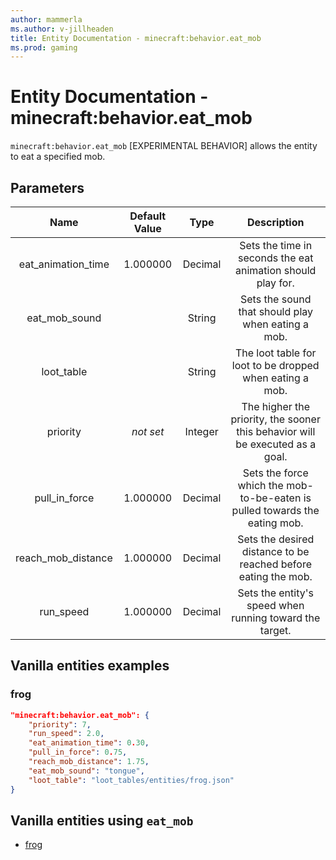 ```yaml
---
author: mammerla
ms.author: v-jillheaden
title: Entity Documentation - minecraft:behavior.eat_mob
ms.prod: gaming
---
```


# Entity Documentation - minecraft:behavior.eat_mob

`minecraft:behavior.eat_mob` [EXPERIMENTAL BEHAVIOR] allows the entity to eat a specified mob.

## Parameters

| Name| Default Value| Type| Description |
|:-----------:|:-----------:|:-----------:|:-----------:|
| eat_animation_time| 1.000000| Decimal| Sets the time in seconds the eat animation should play for. |
| eat_mob_sound| | String| Sets the sound that should play when eating a mob. |
| loot_table| | String| The loot table for loot to be dropped when eating a mob. |
|priority|*not set*|Integer|The higher the priority, the sooner this behavior will be executed as a goal.|
| pull_in_force| 1.000000| Decimal| Sets the force which the mob-to-be-eaten is pulled towards the eating mob. |
| reach_mob_distance| 1.000000| Decimal| Sets the desired distance to be reached before eating the mob. |
| run_speed| 1.000000| Decimal| Sets the entity's speed when running toward the target. |

## Vanilla entities examples

### frog

```json
"minecraft:behavior.eat_mob": {
    "priority": 7,
    "run_speed": 2.0,
    "eat_animation_time": 0.30,
    "pull_in_force": 0.75,
    "reach_mob_distance": 1.75,
    "eat_mob_sound": "tongue",
    "loot_table": "loot_tables/entities/frog.json"
}
```

## Vanilla entities using `eat_mob`

- [frog](../../../../Source/VanillaBehaviorPack_Snippets/entities/frog.md)
